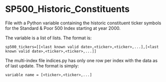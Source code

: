 # SP500_Historic_Constituents

File with a Python variable containing the historic constituent ticker symbols for the Standard &amp; Poor 500 Index starting at year 2000.

The variable is a list of lists. The format is:

```
sp500_tickers=[[<last known valid date>,<ticker>,<ticker>,...],[<last known valid date>,<ticker>,<ticker>,...]]
```

The multi-index file indices.py has only one row per index with the data as of last update. The format is simply:

```
variable name = [<ticker>,<ticker>,...]
```

